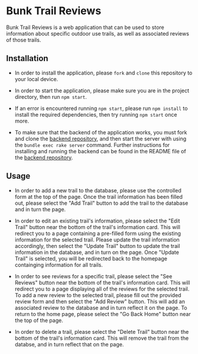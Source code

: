# Bunk Trail Reviews

Bunk Trail Reviews is a web application that can be used to store information about specific outdoor use trails, as well as associated reviews of those trails.


## Installation

- In order to install the application, please `fork` and `clone` this repository to your local device.

- In order to start the application, please make sure you are in the project directory, then run `npm start`.

- If an error is encountered running `npm start`, please run `npm install` to install the required dependencies, then try running `npm start` once more.

- To make sure that the backend of the application works, you must fork and clone the [backend repository](https://github.com/ZachatorCodes/phase-3-project-backend), and then start the server with using the `bundle exec rake server` command. Further instructions for installing and running the backend can be found in the README file of the [backend repository](https://github.com/ZachatorCodes/phase-3-project-backend).

## Usage

- In order to add a new trail to the database, please use the controlled form at the top of the page. Once the trail information has been filled out, please select the "Add Trail" button to add the trail to the database and in turn the page.

- In order to edit an existing trail's information, please select the "Edit Trail" button near the bottom of the trail's information card. This will redirect you to a page containing a pre-filled form using the existing information for the selected trail. Please update the trail information accordingly, then select the "Update Trail" button to update the trail information in the database, and in turn on the page. Once "Update Trail" is selected, you will be redirected back to the homepage containging information for all trails.

- In order to see reviews for a specific trail, please select the "See Reviews" button near the bottom of the trail's information card. This will redirect you to a page displaying all of the reviews for the selected trail. To add a new review to the selected trail, please fill out the provided review form and then select the "Add Review" button. This will add an associated review to the database and in turn reflect it on the page. To return to the home page, please select the "Go Back Home" button near the top of the page.

- In order to delete a trail, please select the "Delete Trail" button near the bottom of the trail's information card. This will remove the trail from the databse, and in turn reflect that on the page.